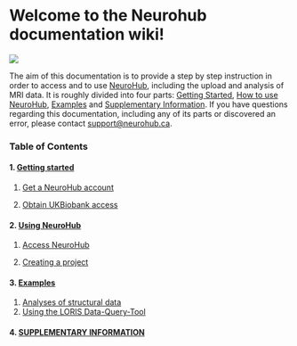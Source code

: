 # Welcome to the Neurohub documentation wiki!

![](https://neurohub.ca/images/logo-neurohub.png)

The aim of this documentation is to provide a step by step instruction in order to access and to use [NeuroHub](https://neurohub.ca/), including the upload and analysis of MRI data. It is roughly divided into four parts: [Getting Started](https://github.com/neurohub/neurohub_documentation/wiki/Getting-started), [How to use NeuroHub](https://github.com/neurohub/neurohub_documentation/wiki/Using-NeuroHub), [Examples](https://github.com/neurohub/neurohub_documentation/wiki/Examples) and [Supplementary Information](https://github.com/neurohub/neurohub_documentation/wiki/Supplementary-Information). If you have questions regarding this documentation, including any of its parts or discovered an error, please contact support@neurohub.ca.
### Table of Contents

#### 1. [Getting started](https://github.com/neurohub/neurohub_documentation/wiki/Getting-started) 
	
   1. [Get a NeuroHub account](https://github.com/neurohub/neurohub_documentation/wiki/Get-a-NeuroHub-account)

   2. [Obtain UKBiobank access](https://github.com/neurohub/neurohub_documentation/wiki/UKBiobank-Access-Request) 	

#### 2. [Using NeuroHub](https://github.com/neurohub/neurohub_documentation/wiki/Using-NeuroHub)	

   1. [Access NeuroHub](https://github.com/neurohub/neurohub_documentation/wiki/Access-NeuroHub)	

   2. [Creating a project](https://github.com/neurohub/neurohub_documentation/wiki/Creating-a-project)	

#### 3. [Examples](https://github.com/neurohub/neurohub_documentation/wiki/Examples)

   1. [Analyses of structural data](https://github.com/neurohub/neurohub_documentation/wiki/Example-1-(Analyses-of-structural-data))
   2. [Using the LORIS Data-Query-Tool](https://github.com/neurohub/neurohub_documentation/wiki/Using-the-LORIS-DATA-QUERY-TOOL-(DQT))


#### 4. [SUPPLEMENTARY INFORMATION](https://github.com/neurohub/neurohub_documentation/wiki/Supplementary-Information)	